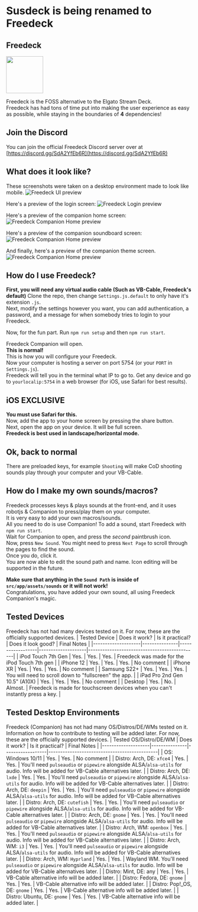 # Susdeck is being renamed to Freedeck

## Freedeck

<img src="https://github.com/susdeck/susdeck/blob/dev/src/app/assets/icons/freedeck.png?raw=true" width='100' height='100'>

Freedeck is the FOSS alternative to the Elgato Stream Deck.  
Freedeck has had tons of time put into making the user experience as easy as possible, while staying in the boundaries of **4** dependencies!

## Join the Discord

You can join the official Freedeck Discord server over at [https://discord.gg/SdA2YfEb6R](https://discord.gg/SdA2YfEb6R)

## What does it look like?

These screenshots were taken on a desktop environment made to look like mobile.
![Freedeck UI preview](https://github.com/susdeck/susdeck/blob/master/demo/preview.png?raw=true)

Here's a preview of the login screen:
![Freedeck Login preview](https://github.com/susdeck/susdeck/blob/master/demo/login.png?raw=true)

Here's a preview of the companion home screen:
![Freedeck Companion Home preview](https://github.com/susdeck/susdeck/blob/master/demo/c-home.png?raw=true)

Here's a preview of the companion soundboard screen:
![Freedeck Companion Home preview](https://github.com/susdeck/susdeck/blob/master/demo/c-sounds.png?raw=true)

And finally, here's a preview of the companion theme screen.
![Freedeck Companion Home preview](https://github.com/susdeck/susdeck/blob/master/demo/c-themes.png?raw=true)

## How do I use Freedeck?

**First, you will need any virtual audio cable (Such as VB-Cable, Freedeck's default)**
Clone the repo, then change `Settings.js.default` to only have it's extension `.js`.  
Next, modify the settings however you want, you can add authentication, a password, and a message for when somebody tries to login to your Freedeck.  

Now, for the fun part. Run `npm run setup` and then `npm run start`.  

Freedeck Companion will open.  
**This is normal!**  
This is how you will configure your Freedeck.  
Now your computer is hosting a server on port 5754 (or your `PORT` in `Settings.js`).  
Freedeck will tell you in the terminal what IP to go to.
Get any device and go to `yourlocalip:5754` in a web browser (for iOS, use Safari for best results).  

## iOS EXCLUSIVE

**You must use Safari for this.**  
Now, add the app to your home screen by pressing the share button.  
Next, open the app on your device. It will be full screen.  
**Freedeck is best used in landscape/horizontal mode.**

## Ok, back to normal

There are preloaded keys, for example `Shooting` will make CoD shooting sounds play through your computer and your VB-Cable.

## How do I make my own sounds/macros?

Freedeck processes keys & plays sounds at the front-end, and it uses robotjs & Companion to press/play them on your computer.  
It is very easy to add your own macros/sounds.  
All you need to do is use Companion!
To add a sound, start Freedeck with `npm run start`.  
Wait for Companion to open, and press the *second* paintbrush icon.  
Now, press `New Sound`. You might need to press `Next Page` to scroll through the pages to find the sound.  
Once you do, click it.  
You are now able to edit the sound path and name. Icon editing will be supported in the future.  

**Make sure that anything in the `Sound Path` is inside of `src/app/assets/sounds` or it will not work!**  
Congratulations, you have added your own sound, all using Freedeck Companion's magic.

## Tested Devices

Freedeck has not had many devices tested on it. For now, these are the officially supported devices.
| Tested Device      | Does it work? | Is it practical? | Does it look good? | Final Notes                                  |
|--------------------|---------------|------------------|--------------------|----------------------------------------------|
| iPod Touch 7th Gen | Yes.          | Yes.             | Yes.               | Freedeck was made for the iPod Touch 7th gen  |
| iPhone 12          | Yes.          | Yes.             | Yes.           | No comment |
| iPhone XR          | Yes.          | Yes.             | Yes.           | No comment |
| Samsung S22+         | Yes.          | Yes.             | Yes.           | You will need to scroll down to "fullscreen" the app. |
| iPad Pro 2nd Gen 10.5" (A10X)          | Yes.          | Yes.             | Yes.           | No comment |
| Desktop         | Yes.          | No.             | Almost.           | Freedeck is made for touchscreen devices when you can't instantly press a key. |

## Tested Desktop Environments

Freedeck (Companion) has not had many OS/Distros/DE/WMs tested on it. Information on how to contribute to testing will be added later. For now, these are the officially supported devices.
| Tested OS/Distro/DE/WM      | Does it work? | Is it practical? | Final Notes                                  |
|--------------------|---------------|------------------|----------------------------------------------|
| OS: Windows 10/11 | Yes.          | Yes.             | No comment  |
| Distro: Arch, DE: `xfce4`          | Yes.          | Yes.             | You'll need `pulseaudio` or `pipewire` alongside ALSA/`alsa-utils` for audio. Info will be added for VB-Cable alternatives later. |
| Distro: Arch, DE: `lxde`          | Yes.          | Yes.             | You'll need `pulseaudio` or `pipewire` alongside ALSA/`alsa-utils` for audio. Info will be added for VB-Cable alternatives later. |
| Distro: Arch, DE: `deepin`          | Yes.          | Yes.             | You'll need `pulseaudio` or `pipewire` alongside ALSA/`alsa-utils` for audio. Info will be added for VB-Cable alternatives later. |
| Distro: Arch, DE: `cutefish`          | Yes.          | Yes.             | You'll need `pulseaudio` or `pipewire` alongside ALSA/`alsa-utils` for audio. Info will be added for VB-Cable alternatives later. |
| Distro: Arch, DE: `gnome`          | Yes.          | Yes.             | You'll need `pulseaudio` or `pipewire` alongside ALSA/`alsa-utils` for audio. Info will be added for VB-Cable alternatives later. |
| Distro: Arch, WM: `openbox`          | Yes.          | Yes.             | You'll need `pulseaudio` or `pipewire` alongside ALSA/`alsa-utils` for audio. Info will be added for VB-Cable alternatives later. |
| Distro: Arch, WM: `i3`          | Yes.          | Yes.             | You'll need `pulseaudio` or `pipewire` alongside ALSA/`alsa-utils` for audio. Info will be added for VB-Cable alternatives later. |
| Distro: Arch, WM: `Hyprland`          | Yes.          | Yes.             | Wayland WM. You'll need `pulseaudio` or `pipewire` alongside ALSA/`alsa-utils` for audio. Info will be added for VB-Cable alternatives later. |
| Distro: Mint, DE: any         | Yes.          | Yes.             | VB-Cable alternative info will be added later. |
| Distro: Fedora, DE: `gnome`        | Yes.          | Yes.             | VB-Cable alternative info will be added later. |
| Distro: Pop!_OS, DE: `gnome`        | Yes.          | Yes.             | VB-Cable alternative info will be added later. |
| Distro: Ubuntu, DE: `gnome`        | Yes.          | Yes.             | VB-Cable alternative info will be added later. |
